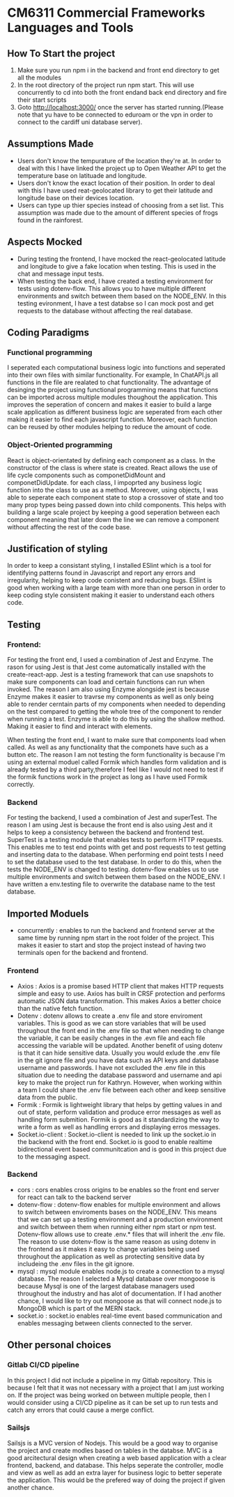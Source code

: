 # CM6311 Commercial Frameworks Languages and Tools
## How To Start the project
1. Make sure you run npm i in the backend and front end directory to 
get all the modules
2. In the root directory of the project run npm start. This will use concurrently to cd into both 
the front endand back end directory and fire their start scripts
3. Goto [http://localhost:3000/](http://localhost:3000/) once the server has started running.(Please note that yu have to be connected to eduroam or the vpn in order to connect to the cardiff uni database server).

## Assumptions Made
* Users don't know the tempurature of the location they're at. In order to deal with this I have linked the project up to Open Weather API to get the temperature base on latituade and longitude.
* Users don't know the exact location of their position. In order to deal with this I have used reat-geolocated library to get their latitude and longitude base on their devices location.
* Users can type up thier species instead of choosing from a set list. This assumption was made due to the amount of different species of frogs found in the rainforest.

## Aspects Mocked 
* During testing the frontend, I have mocked the react-geolocated latitude and longitude to give a fake location when testing. This is used in the chat and message input tests.
* When testing the back end, I have created a testing environment for tests using dotenv-flow. This allows you to have multiple different environments and switch between them based on the NODE_ENV. In this testing evironment, I have a test databse so I can mock post and get requests to the database without affecting the real database.

## Coding Paradigms
### Functional programming 
I seperated each computational business logic into functions and seperated into their own files with similar functionality. For example, In ChatAPI.js all functions in the file are realated to chat functionality. The advantage of desinging the project using functional programming means that functions can be imported across multiple modules thoughout the application. This improves the seperation of concern and makes it easier to build a large scale application as different business logic are seperated from each other making it easier to find each javascript function. Moreover, each function can be reused by other modules helping to reduce the amount of code.
### Object-Oriented programming
React is object-orientated by defining each component as a class. In the constructor of the class is where state is created. React allows the use of life cycle components such as componetDidMount and componetDidUpdate. for each class, I impoprted any business logic function into the class to use as a method. Moreover, using objects, I was able to seperate each component state to stop a crossover of state and too many prop types being passed down into child components. This helps with building a large scale project by keeping a good seperation between each component meaning that later down the line we can remove a component without affecting the rest of the code base.

## Justification of styling
In order to keep a consistant styling, I installed ESlint which is a tool for identifying patterns found in Javascript and report any errors and irregularity, helping to keep code conistent and reducing bugs. ESlint  is good when working with a large team with more than one person in order to keep coding style consistent making  it easier to understand each others code.

## Testing
### Frontend:
For testing the front end, I used a combination of Jest and Enzyme. The rason for using Jest is that Jest come automatically installed with the create-react-app. Jest is a testing framework that can use snapshots to make sure components can load and certain functions can run when invoked. The reason I am also using Enzyme alongside jest is because Enzyme makes it easier to travrse my components as well as only being able to render cerntain parts of my components when needed to depending on the test compared to getting the whole tree of the component to render when running a test. Enzyme is able to do this by using the shallow method. Making it easier to find and interact with elements. 

When testing the front end, I want to make sure that components load when called. As well as any functionality that the componets have such as a button etc. The reason I am not testing the form functionality is because I'm using an external moduel called Formik which handles form validation and is already tested by a third party,therefore I feel like I would not need to test if the formik functions work in the project as long as I have used Formik correctly.

### Backend
For testing the backend, I used a combination of Jest and superTest. The reason I am using Jest is because the front end is also using Jest and it helps to keep a consistency between the backend and frontend test. SuperTest is a testing module that enables tests to perform HTTP requests. This enables me to test end points with get and post requests to test getting and inserting data to the database. When performing end point tests I need to set the database used to the test database. In order to do this, when the tests the NODE_ENV is changed to testing. dotenv-flow enables us to use multiple environments and switch between them based on the NODE_ENV. I have written a env.testing file to overwrite the database name to the test database.

## Imported Moduels
* concurrently : enables to run the backend and frontend server at the same time by running npm start in the root folder of the project. This makes it easier to start and stop the project instead of having two terminals open for the backend and frontend. 
### Frontend
* Axios : Axios is a promise based HTTP client that makes HTTP requests simple and easy to use. Axios has built in CRSF protection and performs automatic JSON data transformation. This makes Axios a better choice than the native fetch function. 
* Dotenv : dotenv allows to create a .env file and store enviroment variables. This is good as we can store variables that will be used throughout the front end in the .env file so that when needing to change the variable, it can be easily changes in the .evn file and each file accessing the variable will be updated. Another benefit of using dotenv is that it can hide sensitive data. Usually you would exlude the .env file in the git ignore file and you have data such as API keys and database username and passwords. I have not excluded the .env file in this situation due to needing the  database password and username and api key to make the project run for Kathryn. However, when working within a team I could share the .env file between each other and keep sensitive data from the public.
* Formik : Formik is lightweight library that helps by getting values in and out of state, perform validation and produce error messages as well as handling form submition. Formik is good as it standardizing the way to write a form as well as handling errors and displaying erros messages.
* Socket.io-client : Socket.io-client is needed to link up the socket.io in the backend with the front end. Socket.io is good to enable realtime bidirectional event based communitcation and is good in this project due to the messaging aspect. 
### Backend
* cors : cors enables cross origins to be enables so the front end server for react can talk to the backend server
* dotenv-flow : dotenv-flow enables for multiple environment  and allows to switch between enviroments bases on the NODE_ENV. This means that we can set up a testing environment and a  production environment and switch between them when running either npm start or npm test. Dotenv-flow allows use to create .env.* files that will inherit the .env file. The reason to use dotenv-flow is the same reason as using dotenv in the frontend as it makes it easy to change variables being used throughout the application as well as protecting sensitive data by includeing the .env files in the git ignore. 
* mysql : mysql module enables node.js to create a connection to a mysql database. The reason I selected a Mysql database over mongoose is because Mysql is one of the largest database managers used throughout the industry and has alot of documentation. If I had another chance, I would like to try out mongoose as that will connect node.js to MongoDB which is part of the MERN stack.
* socket.io : socket.io enables real-time event based communication and enables messaging between clients connected to the server.

## Other personal choices
### Gitlab CI/CD pipeline
In this project I did not include a pipeline in my Gitlab repository. This is because I felt that it was not necessary with a project that I am just working on. If the project was being worked on between multiple people, then I would consider using a CI/CD pipeline as it can be set up to run tests and catch any errors that could cause a merge conflict.
### Sailsjs
Sailsjs is a MVC version of Nodejs. This would be a good way to organise the project and create modles based on tables in the databse. MVC is a good arcitectural design when creating a web based application with a clear frontend, backend, and database. This helps seperate the controller, modle and view as well as add an extra layer for business logic to better seperate the application. This would be the prefered way of doing the project if given another chance. 
